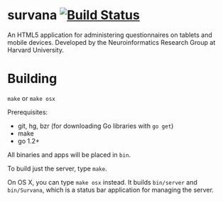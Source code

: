 survana [![Build Status](https://travis-ci.org/vpetrov/survana.png?branch=1.0)](https://travis-ci.org/vpetrov/survana)
=======

An HTML5 application for administering questionnaires on tablets and mobile devices. Developed by the Neuroinformatics Research Group at Harvard University.

Building
========

`make` or `make osx`

Prerequisites:

  * git, hg, bzr (for downloading Go libraries with `go get`)
  * make
  * go 1.2+

All binaries and apps will be placed in `bin`.

To build just the server, type `make`.

On OS X, you can type `make osx` instead. It builds `bin/server` and `bin/Survana`, which is a status bar application for managing the server.
